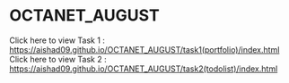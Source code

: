 # OCTANET_AUGUST
Click here to view Task 1 : https://aishad09.github.io/OCTANET_AUGUST/task1(portfolio)/index.html
Click here to view Task 2 : https://aishad09.github.io/OCTANET_AUGUST/task2(todolist)/index.html
